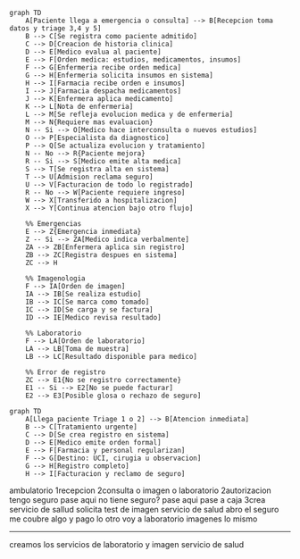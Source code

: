 
```mermaid
graph TD
    A[Paciente llega a emergencia o consulta] --> B[Recepcion toma datos y triage 3,4 y 5]
    B --> C[Se registra como paciente admitido]
    C --> D[Creacion de historia clinica]
    D --> E[Medico evalua al paciente]
    E --> F[Orden medica: estudios, medicamentos, insumos]
    F --> G[Enfermeria recibe orden medica]
    G --> H[Enfermeria solicita insumos en sistema]
    H --> I[Farmacia recibe orden e insumos]
    I --> J[Farmacia despacha medicamentos]
    J --> K[Enfermera aplica medicamento]
    K --> L[Nota de enfermeria]
    L --> M[Se refleja evolucion medica y de enfermeria]
    M --> N{Requiere mas evaluacion}
    N -- Si --> O[Medico hace interconsulta o nuevos estudios]
    O --> P[Especialista da diagnostico]
    P --> Q[Se actualiza evolucion y tratamiento]
    N -- No --> R{Paciente mejora}
    R -- Si --> S[Medico emite alta medica]
    S --> T[Se registra alta en sistema]
    T --> U[Admision reclama seguro]
    U --> V[Facturacion de todo lo registrado]
    R -- No --> W[Paciente requiere ingreso]
    W --> X[Transferido a hospitalizacion]
    X --> Y[Continua atencion bajo otro flujo]

    %% Emergencias
    E --> Z{Emergencia inmediata}
    Z -- Si --> ZA[Medico indica verbalmente]
    ZA --> ZB[Enfermera aplica sin registro]
    ZB --> ZC[Registra despues en sistema]
    ZC --> H

    %% Imagenologia
    F --> IA[Orden de imagen]
    IA --> IB[Se realiza estudio]
    IB --> IC[Se marca como tomado]
    IC --> ID[Se carga y se factura]
    ID --> IE[Medico revisa resultado]

    %% Laboratorio
    F --> LA[Orden de laboratorio]
    LA --> LB[Toma de muestra]
    LB --> LC[Resultado disponible para medico]

    %% Error de registro
    ZC --> E1{No se registro correctamente}
    E1 -- Si --> E2[No se puede facturar]
    E2 --> E3[Posible glosa o rechazo de seguro]
```




```mermaid
graph TD
    A[Llega paciente Triage 1 o 2] --> B[Atencion inmediata]
    B --> C[Tratamiento urgente]
    C --> D[Se crea registro en sistema]
    D --> E[Medico emite orden formal]
    E --> F[Farmacia y personal regularizan]
    F --> G[Destino: UCI, cirugia u observacion]
    G --> H[Registro completo]
    H --> I[Facturacion y reclamo de seguro]
```
ambulatorio
1recepcion
2consulta o imagen o laboratorio
2autorizacion
tengo seguro pase aqui
no tiene seguro? pase aqui
pase a caja
3crea servicio de sallud solicita test de imagen
servicio de salud abro el seguro me coubre algo y pago lo otro voy a laboratorio
imagenes lo mismo 




---

creamos los servicios de laboratorio y imagen
servicio de salud
